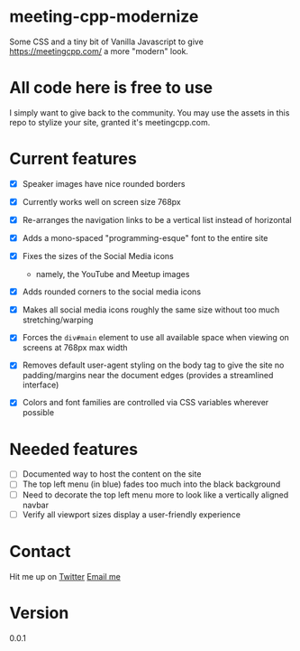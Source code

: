 # meeting-cpp-modernize
Some CSS and a tiny bit of Vanilla Javascript to give https://meetingcpp.com/ a more "modern" look.

# All code here is free to use
I simply want to give back to the community. You may use the assets in this repo to stylize your site, granted it's meetingcpp.com.

# Current features
- [x] Speaker images have nice rounded borders
- [x] Currently works well on screen size 768px
- [x] Re-arranges the navigation links to be a vertical list instead of horizontal
- [x] Adds a mono-spaced "programming-esque" font to the entire site
- [x] Fixes the sizes of the Social Media icons
	- namely, the YouTube and Meetup images
- [x] Adds rounded corners to the social media icons
- [x] Makes all social media icons roughly the same size without too much stretching/warping
- [x] Forces the `div#main` element to use all available space when viewing on screens at 768px max width
- [x] Removes default user-agent styling on the body tag to give the site no padding/margins near the document edges (provides a streamlined interface)
- [x] Colors and font families are controlled via CSS variables wherever possible


# Needed features
- [ ] Documented way to host the content on the site
- [ ] The top left menu (in blue) fades too much into the black background
- [ ] Need to decorate the top left menu more to look like a vertically aligned navbar
- [ ] Verify all viewport sizes display a user-friendly experience

# Contact
Hit me up on [Twitter](https://twitter.com/lmdbkraft)
[Email me](mailto:wmerfalen@gmail.com)

# Version
0.0.1
